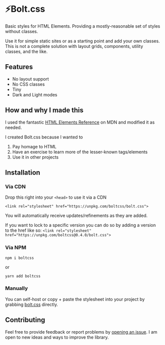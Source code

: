 # ⚡️Bolt.css

Basic styles for HTML Elements. Providing a mostly-reasonable set of styles without classes.

Use it for simple static sites or as a starting point and add your own classes. This is not a complete solution with layout grids, components, utility classes, and the like.

## Features

- No layout support
- No CSS classes
- Tiny
- Dark and Light modes

## How and why I made this

I used the fantastic [HTML Elements Reference](https://developer.mozilla.org/en-US/docs/Web/HTML/Element) on MDN and modified it as needed.

I created Bolt.css because I wanted to

1.  Pay homage to HTML
2.  Have an exercise to learn more of the lesser-known tags/elements
3.  Use it in other projects

## Installation

### Via CDN

Drop this right into your `<head>` to use it via a CDN

`<link rel="stylesheet" href="https://unpkg.com/boltcss/bolt.css">`

You will automatically receive updates/refinements as they are added. 

If you want to lock to a specific version you can do so by adding a version to the href like so:
`<link rel="stylesheet" href="https://unpkg.com/boltcss@0.4.0/bolt.css">`

### Via NPM

`npm i boltcss`

or

`yarn add boltcss`

### Manually

You can self-host or copy + paste the stylesheet into your project by grabbing [bolt.css](https://github.com/tbolt/boltcss/blob/master/bolt.css) directly.

## Contributing

Feel free to provide feedback or report problems by [opening an issue](https://github.com/tbolt/boltcss/issues/new). I am open to new ideas and ways to improve the library.
